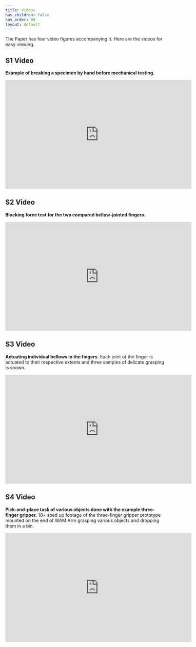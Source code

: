 ```yaml
---
title: Videos
has_children: false
nav_order: 99
layout: default
---
```

The Paper has four video figures accompanying it. Here are the videos for easy viewing.

## S1 Video
**Example of breaking a specimen by hand before mechanical testing.**
<iframe width="580" height="340" src="https://www.youtube.com/embed/gKC83m8cRMI" frameborder="0" gesture="media" allowfullscreen></iframe>

## S2 Video
**Blocking force test for the two compared bellow-jointed fingers.**
<iframe width="580" height="340" src="https://www.youtube.com/embed/k-_U4T70ekk" frameborder="0" gesture="media" allowfullscreen></iframe>

## S3 Video
**Actuating individual bellows in the fingers.** Each joint of the finger is actuated to their respective extents and three samples of delicate grasping is shown.
<iframe width="580" height="340" src="https://www.youtube.com/embed/Pdn2F9RWTn0" frameborder="0" gesture="media" allowfullscreen></iframe>

## S4 Video
**Pick-and-place task of various objects done with the example three-finger gripper.** 10× sped up footage of the three-finger gripper prototype mounted on the end of WAM Arm grasping various objects and dropping them in a bin.
<iframe width="580" height="340" src="https://www.youtube.com/embed/jcqBLj_b8hA" frameborder="0" gesture="media" allowfullscreen></iframe>
